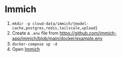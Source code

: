 # Immich

1. `mkdir -p cloud-data/immich/{model-cache,postgres,redis,tailscale,upload}`
1. Create a `.env` file from https://github.com/immich-app/immich/blob/main/docker/example.env
1. `docker-compose up -d`
1. Open [Immich](https://immich.noizwaves.cloud)
